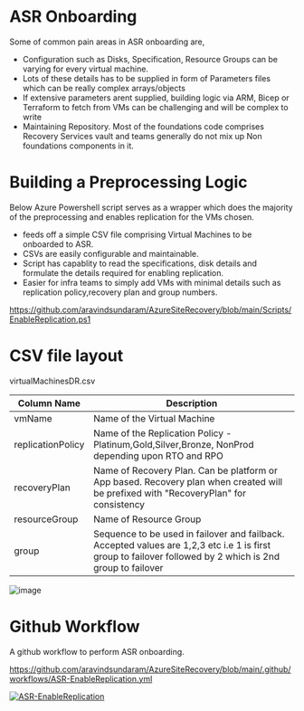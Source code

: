 # ASR Onboarding

Some of common pain areas in ASR onboarding are,
- Configuration such as Disks, Specification, Resource Groups can be varying for every virtual machine.
- Lots of these details has to be supplied in form of Parameters files which can be really complex arrays/objects
- If extensive parameters arent supplied, building logic via ARM, Bicep or Terraform to fetch from VMs can be challenging and will be complex to write
- Maintaining Repository. Most of the foundations code comprises Recovery Services vault and teams generally do not mix up Non foundations components in it.

# Building a Preprocessing Logic

Below Azure Powershell script serves as a wrapper which does the majority of the preprocessing and enables replication for the VMs chosen. 

- feeds off a simple CSV file comprising Virtual Machines to be onboarded to ASR. 
- CSVs are easily configurable and maintainable.
- Script has capablity to read the specifications, disk details and formulate the details required for enabling replication. 
- Easier for infra teams to simply add VMs with minimal details such as replication policy,recovery plan and group numbers.

https://github.com/aravindsundaram/AzureSiteRecovery/blob/main/Scripts/EnableReplication.ps1

# CSV file layout

virtualMachinesDR.csv

| **Column Name** | **Description** |
|--|--|
| vmName | Name of the Virtual Machine |
| replicationPolicy | Name of the Replication Policy - Platinum,Gold,Silver,Bronze, NonProd depending upon RTO and RPO |
| recoveryPlan | Name of Recovery Plan. Can be platform or App based. Recovery plan when created will be prefixed with "RecoveryPlan" for consistency  |
| resourceGroup | Name of Resource Group |
| group | Sequence to be used in failover and failback. Accepted values are 1,2,3 etc i.e 1 is first group to failover followed by 2 which is 2nd group to failover |

![image](https://user-images.githubusercontent.com/86707819/139073328-8eb64b4e-311f-41ca-8417-9ea4a728bf0c.png)

# Github Workflow

A github workflow to perform ASR onboarding. 

https://github.com/aravindsundaram/AzureSiteRecovery/blob/main/.github/workflows/ASR-EnableReplication.yml

[![ASR-EnableReplication](https://github.com/aravindsundaram/AzureSiteRecovery/actions/workflows/ASR-EnableReplication.yml/badge.svg)](https://github.com/aravindsundaram/AzureSiteRecovery/actions/workflows/ASR-EnableReplication.yml)
